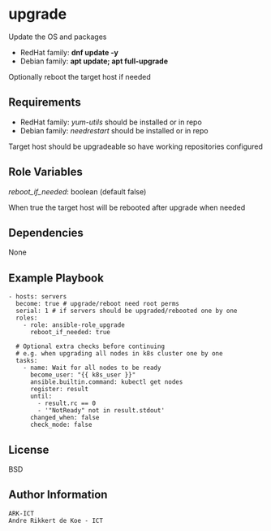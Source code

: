 upgrade
=========

Update the OS and packages
- RedHat family: **dnf update -y**
- Debian family: **apt update; apt full-upgrade**

Optionally reboot the target host if needed

Requirements
------------

- RedHat family: *yum-utils* should be installed or in repo
- Debian family: *needrestart* should be installed or in repo

Target host should be upgradeable so have working repositories configured

Role Variables
--------------

*reboot_if_needed*: boolean (default false)

When true the target host will be rebooted after upgrade when needed

Dependencies
------------

None

Example Playbook
----------------

    - hosts: servers
      become: true # upgrade/reboot need root perms
      serial: 1 # if servers should be upgraded/rebooted one by one
      roles:
        - role: ansible-role_upgrade
          reboot_if_needed: true

      # Optional extra checks before continuing
      # e.g. when upgrading all nodes in k8s cluster one by one
      tasks:
        - name: Wait for all nodes to be ready
          become_user: "{{ k8s_user }}"
          ansible.builtin.command: kubectl get nodes
          register: result
          until:
            - result.rc == 0
            - '"NotReady" not in result.stdout'
          changed_when: false
          check_mode: false

License
-------

BSD

Author Information
------------------

    ARK-ICT
    Andre Rikkert de Koe - ICT
